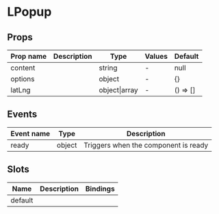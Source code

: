 # LPopup

## Props

| Prop name | Description | Type          | Values | Default  |
| --------- | ----------- | ------------- | ------ | -------- |
| content   |             | string        | -      | null     |
| options   |             | object        | -      | {}       |
| latLng    |             | object\|array | -      | () => [] |

## Events

| Event name | Type   | Description                          |
| ---------- | ------ | ------------------------------------ |
| ready      | object | Triggers when the component is ready |

## Slots

| Name    | Description | Bindings |
| ------- | ----------- | -------- |
| default |             |          |
